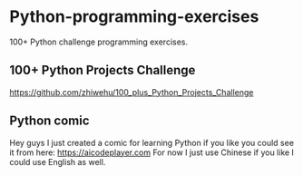 # Python-programming-exercises

100+ Python challenge programming exercises.

## 100+ Python Projects Challenge 

https://github.com/zhiwehu/100_plus_Python_Projects_Challenge

## Python comic

Hey guys I just created a comic for learning Python if you like you could see it from here: https://aicodeplayer.com
For now I just use Chinese if you like I could use English as well.


